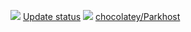 [![](https://ci.appveyor.com/api/projects/status/github/parkhost/chocolatey-packages?svg=true)](https://ci.appveyor.com/project/parkhost/chocolatey-packages)
[Update status](https://gist.github.com/parkhost/fedbffbda8a2e372138127cba400c703)
[![](http://transparent-favicon.info/favicon.ico)](#)
[chocolatey/Parkhost](https://chocolatey.org/profiles/Parkhost)
